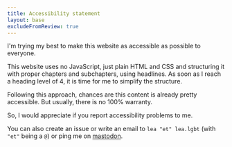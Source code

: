 ```yaml
---
title: Accessibility statement
layout: base
excludeFromReview: true
---
```


I'm trying my best to make this website as accessible as possible to everyone.

This website uses no JavaScript, just plain HTML and CSS and
structuring it with proper chapters and subchapters, using headlines.
As soon as I reach a heading level of 4, it is time for me to simplify the structure.

Following this approach, chances are this content is already pretty
accessible. But usually, there is no 100% warranty.

So, I would appreciate if you report accessibility problems to me.

You can also create an issue or write an email
to `lea "et" lea.lgbt` (with `"et"` being a `@`) or ping me on [mastodon](https://lea.lgbt/@lea).
